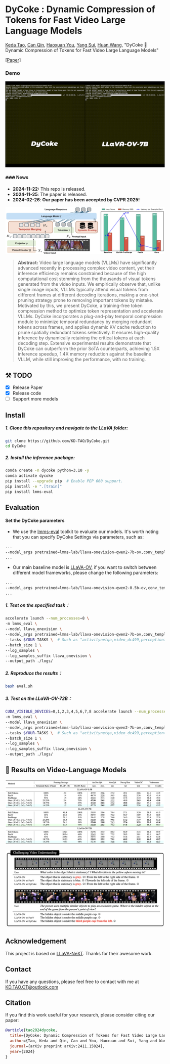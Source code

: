 
# DyCoke : **Dynamic Compression of Tokens for Fast Video Large Language Models**

[Keda Tao](), [Can Qin](https://canqin.tech/), [Haoxuan You](https://hxyou.github.io/), [Yang Sui](https://eclipsess.github.io/yangsui.github.io/), [Huan Wang](https://huanwang.tech/), "DyCoke 🥤Dynamic Compression of Tokens for Fast Video Large Language Models"

[[Paper](https://arxiv.org/abs/2411.15024)]

### Demo

![video](figures/video-ezgif.com-resize-2.gif)
#### 🔥🔥🔥 News

- **2024-11-22:** This repo is released.
- **2024-11-25**: The paper is released.
- **2024-02-26**: **Our paper has been accepted by CVPR 2025!**

![overview](figures/overview.png)


> **Abstract:** Video large language models (VLLMs) have significantly advanced recently in processing complex video content, yet their inference efficiency remains constrained because of the high computational cost stemming from the thousands of visual tokens generated from the video inputs. We empirically observe that, unlike single image inputs, VLLMs typically attend visual tokens from different frames at different decoding iterations, making a one-shot pruning strategy prone to removing important tokens by mistake. Motivated by this, we present DyCoke, a training-free token compression method to optimize token representation and accelerate VLLMs. DyCoke incorporates a plug-and-play temporal compression module to minimize temporal redundancy by merging redundant tokens across frames, and applies dynamic KV cache reduction to prune spatially redundant tokens selectively. It ensures high-quality inference by dynamically retaining the critical tokens at each decoding step. Extensive experimental results demonstrate that DyCoke can outperform the prior SoTA counterparts, achieving 1.5X inference speedup, 1.4X memory reduction against the baseline VLLM, while still improving the performance, with no training.

## ⚒️ TODO

* [x] Release Paper 
* [x] Release code 
* [ ] Support more models

## Install
##### 1. **Clone this repository and navigate to the LLaVA folder:**
```bash
git clone https://github.com/KD-TAO/DyCoke.git
cd DyCoke
```

##### 2. **Install the inference package:**
```bash
conda create -n dycoke python=3.10 -y
conda activate dycoke
pip install --upgrade pip  # Enable PEP 660 support.
pip install -e ".[train]"
pip install lmms-eval
```

## Evaluation
#### Set the DyCoke parameters
- We use the [lmms-eval](https://github.com/EvolvingLMMs-Lab/lmms-eval) toolkit to evaluate our models. It's worth noting that you can specify DyCoke Settings via parameters, such as:
```bash
...
--model_args pretrained=lmms-lab/llava-onevision-qwen2-7b-ov,conv_template=qwen_1_5,model_name=llava_qwen,dycoke=True,dycoke_l=3,dycoke_p=0.7,dycoke_k=0.7 \
...
```
- Our main baseline model is [LLaVA-OV](https://github.com/LLaVA-VL/LLaVA-NeXT/tree/main), if you want to switch between different model frameworks, please change the following parameters:
```bash
...
--model_args pretrained=lmms-lab/llava-onevision-qwen2-0.5b-ov,conv_template=qwen_1_5,model_name=llava_qwen,dycoke=True,dycoke_num_image_per_frame=$YOUR_NUM,image_token_start_index=$YOUR_IDX \
...
```
##### 1. Test on the specified task：
```bash
accelerate launch --num_processes=8 \
-m lmms_eval \
--model llava_onevision \
--model_args pretrained=lmms-lab/llava-onevision-qwen2-7b-ov,conv_template=qwen_1_5,model_name=llava_qwen,dycoke=True \
--tasks $YOUR-TASKS \  # Such as "activitynetqa,video_dc499,perceptiontest_val_mc,videomme_w_subtitle,videomme,nextqa_mc_test..."
--batch_size 1 \
--log_samples \
--log_samples_suffix llava_onevision \
--output_path ./logs/
```
##### 2. **Reproduce the results**：
```bash
bash eval.sh
```
##### 3. **Test on the LLaVA-OV-72B**：
```bash
CUDA_VISIBLE_DEVICES=0,1,2,3,4,5,6,7,8 accelerate launch --num_processes=1 \
-m lmms_eval \
--model llava_onevision \
--model_args pretrained=lmms-lab/llava-onevision-qwen2-7b-ov,conv_template=qwen_1_5,model_name=llava_qwen,dycoke=True,device_map=auto \
--tasks $YOUR-TASKS \  # Such as "activitynetqa,video_dc499,perceptiontest_val_mc,videomme_w_subtitle,videomme,nextqa_mc_test..."
--batch_size 1 \
--log_samples \
--log_samples_suffix llava_onevision \
--output_path ./logs/
```

## 👀 Results on Video-Language Models

![overview](figures/table.png)

![overview](figures/case.png)
## Acknowledgement

This project is based on [LLaVA-NeXT](https://github.com/LLaVA-VL/LLaVA-NeXT). Thanks for their awesome work.

## Contact

If you have any questions, please feel free to contact with me at KD.TAO.CT@outlook.com

## Citation

If you find this work useful for your research, please consider citing our paper:

```bibtex
@article{tao2024dycoke,
  title={DyCoke: Dynamic Compression of Tokens for Fast Video Large Language Models},
  author={Tao, Keda and Qin, Can and You, Haoxuan and Sui, Yang and Wang, Huan},
  journal={arXiv preprint arXiv:2411.15024},
  year={2024}
}
```
